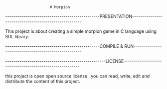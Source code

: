 						# Morpion

-----------------------------------------------PRESENTATION-----------------------------------------------------

This project is about creating a simple morpion game in C language using SDL library.


-----------------------------------------------COMPILE & RUN----------------------------------------------------

--------------------------------------------------LICENSE--------------------------------------------------------

this project is open open source license , you can read, write, edit and distribute the content of this project.

